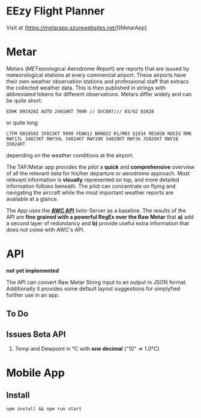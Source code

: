# EEzy Flight Planner

Visit at (https://metarapp.azurewebsites.net/)[MetarApp]

# Metar

Metars (*MET*eorological *A*erodrome *R*eport) are reports that are isuued by meteorological stations at every commercial airport. These airports have their own weather observation stations and professional staff that extracs the collected weather data. This is then published in strings with abbreviated tokens for different observations. Metars differ widely and can be quite short:

`EDHK 091920Z AUTO 24010KT 7000 // OVC007/// 03/02 Q1028`

or quite long:

`LTFM 081050Z 35023KT 9999 FEW012 BKN022 01/M03 Q1034 RESHSN NOSIG RMK RWY17L 34023KT RWY34L 34024KT RWY16R 34020KT RWY36 35026KT RWY18 35024KT`

depending on the weather conditions at the airport.

The TAF/Metar app provides the pilot a **quick** and **comprehensive** overview of all the relevant data for his/her departure or aerodrome approach. Most relevant information is **visually** represented on top, and more detailed information follows beneath. The pilot can concentrate on flying and navigating the aircraft while the most important weather reports are available at a glance.

The App uses the [**AWC API**](https://www.aviationweather.gov/dataserver) _beta_-Server as a baseline. The results of the API are **fine grained with a powerful RegEx over the Raw Metar** that **a)** add a second layer of redundancy and **b)** provide useful extra information that does not come with AWC's API.

# API

**not yet implemented**

The API can convert Raw Metar String input to an output in JSON format. Additionally it provides some default layout suggestions for simplyfied further use in an app.

## To Do

## Issues Beta API

1. Temp and Dewpoint in °C with **one decimal** ("10" => 1.0°C)

# Mobile App

## Install

`npm install && npm run start`

